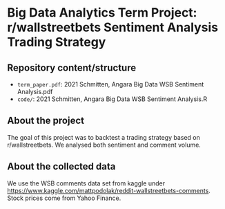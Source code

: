 # Big Data Analytics Term Project: r/wallstreetbets Sentiment Analysis Trading Strategy

## Repository content/structure

- `term_paper.pdf`: 2021 Schmitten, Angara Big Data WSB Sentiment Analysis.pdf
- `code/`: 2021 Schmitten, Angara Big Data WSB Sentiment Analysis.R

## About the project
The goal of this project was to backtest a trading strategy based on r/wallstreetbets. We analysed both sentiment and comment volume. 

## About the collected data
We use the WSB comments data set from kaggle under https://www.kaggle.com/mattpodolak/reddit-wallstreetbets-comments. Stock prices come from Yahoo Finance.

